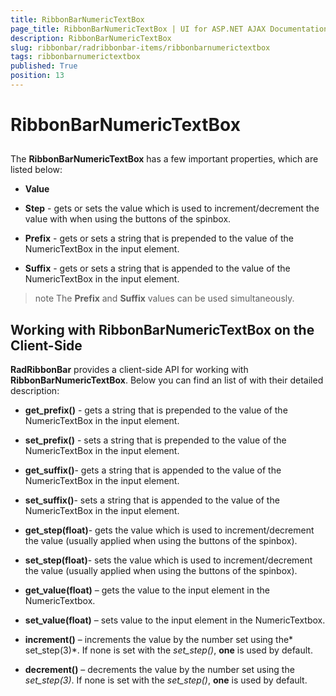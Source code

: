 ```yaml
---
title: RibbonBarNumericTextBox
page_title: RibbonBarNumericTextBox | UI for ASP.NET AJAX Documentation
description: RibbonBarNumericTextBox
slug: ribbonbar/radribbonbar-items/ribbonbarnumerictextbox
tags: ribbonbarnumerictextbox
published: True
position: 13
---
```


# RibbonBarNumericTextBox



## 

The __RibbonBarNumericTextBox__ has a few important properties, which are listed below:

* __Value__

* __Step__ - gets or sets the value which is used to increment/decrement the value with when using the buttons of the spinbox.

* __Prefix__ - gets or sets a string that is prepended to the value of the NumericTextBox in the input element.

* __Suffix__ - gets or sets a string that is appended to the value of the NumericTextBox in the input element.

>note The __Prefix__ and __Suffix__ values can be used simultaneously.
>


## Working with RibbonBarNumericTextBox on the Client-Side

__RadRibbonBar__ provides a client-side API for working with __RibbonBarNumericTextBox__. Below you can find an list of with their detailed description:

* __get_prefix()__ - gets a string that is prepended to the value of the NumericTextBox in the input element.

* __set_prefix()__ - sets a string that is prepended to the value of the NumericTextBox in the input element.

* __get_suffix()__- gets a string that is appended to the value of the NumericTextBox in the input element.

* __set_suffix()__- sets a string that is appended to the value of the NumericTextBox in the input element.

* __get_step(float)__- gets the value which is used to increment/decrement the value (usually applied when using the buttons of the spinbox).

* __set_step(float)__- sets the value which is used to increment/decrement the value (usually applied when using the buttons of the spinbox).

* __get_value(float)__ – gets the value to the input element in the NumericTextbox.

* __set_value(float)__ – sets value to the input element in the NumericTextbox.

* __increment()__ – increments the value by the number set using the* set_step(3)*. If none is set with the *set_step()*, __one__ is used by default.

* __decrement()__ – decrements the value by the number set using the *set_step(3)*. If none is set with the *set_step()*, __one__ is used by default.
